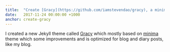 ```yaml
---
title:  "Create [Gracy](https://github.com/iamstevendao/gracy), a minimal Jekyll theme"
date:   2017-11-24 00:00:00 +1000
anchor: create-gracy
---
```

I created a new Jekyll theme called [Gracy](https://github.com/iamstevendao/gracy) which mostly based on [minima](https://github.com/jekyll/minima) theme which some improvements and is optimized for blog and diary posts, like my blog. 

